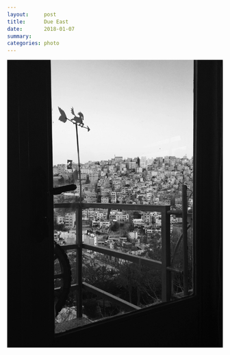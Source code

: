 ```yaml
---
layout:     post
title:      Due East
date:       2018-01-07
summary:    
categories: photo
---
```


![](/images/2018-01-07-east-amman.jpg)
